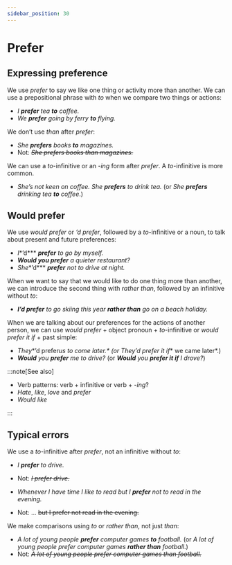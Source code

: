 ```yaml
---
sidebar_position: 30
---
```


# Prefer

## Expressing preference

We use *prefer* to say we like one thing or activity more than another. We can use a prepositional phrase with *to* when we compare two things or actions:

- *I **prefer** tea **to** coffee.*
- *We **prefer** going by ferry **to** flying.*

We don’t use *than* after *prefer*:

- *She **prefers** books **to** magazines.*
- Not: *~~She prefers books than magazines.~~*

We can use a *to*\-infinitive or an *\-ing* form after *prefer*. A *to*\-infinitive is more common.

- *She’s not keen on coffee. She **prefers** to drink tea.* (or *She **prefers** drinking tea **to** coffee*.)

## Would prefer

We use *would prefer* or *’d prefer*, followed by a *to*\-infinitive or a noun, to talk about present and future preferences:

- *I**’d*** ***prefer** to go by myself.*
- ***Would you prefer*** *a quieter restaurant?*
- *She**’d*** ***prefer** not to drive at night.*

When we want to say that we would like to do one thing more than another, we can introduce the second thing with *rather than*, followed by an infinitive without *to*:

- ***I’d prefer*** *to go skiing this year **rather than** go on a beach holiday.*

When we are talking about our preferences for the actions of another person, we can use *would prefer* + object pronoun + *to*\-infinitive or *would prefer it if* + past simple:

- *They**’d prefer**us to come later.* (or *They**’d prefer it if** we came later*.)
- ***Would*** *you **prefer** me to drive?* (or ***Would*** *you **prefer it if** I drove?*)

:::note[See also]

- Verb patterns: verb + infinitive or verb + -*ing*?
- *Hate*, *like*, *love* and *prefer*
- *Would like*

:::

## Typical errors

We use a *to*\-infinitive after *prefer*, not an infinitive without *to*:

- *I **prefer** to drive.*
- Not: *~~I prefer drive.~~*

- *Whenever I have time I like to read but I **prefer** not to read in the evening.*
- Not: … ~~but I prefer not read in the evening.~~

We make comparisons using *to* or *rather than*, not just *than*:

- *A lot of young people **prefer** computer games **to** football.* (or *A lot of young people prefer computer games **rather than** football*.)
- Not: *~~A lot of young people prefer computer games than football.~~*
